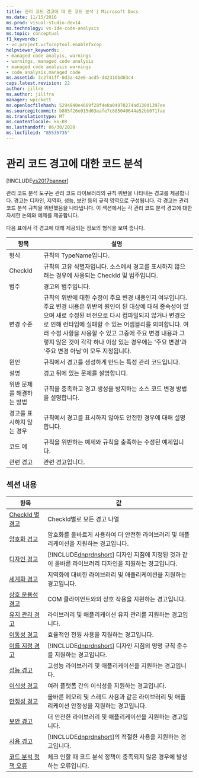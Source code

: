 ```yaml
---
title: 관리 코드 경고에 대 한 코드 분석 | Microsoft Docs
ms.date: 11/15/2016
ms.prod: visual-studio-dev14
ms.technology: vs-ide-code-analysis
ms.topic: conceptual
f1_keywords:
- vc.project.vcfxcoptool.enablefxcop
helpviewer_keywords:
- managed code analyis, warnings
- warnings, managed code analysis
- managed code analysis warnings
- code analysis,managed code
ms.assetid: 3c2741ff-0d3a-42e6-acd5-d42310bd03c4
caps.latest.revision: 22
author: jillre
ms.author: jillfra
manager: wpickett
ms.openlocfilehash: 5294840e4669f28f4e8a04978274ad130d1397ee
ms.sourcegitcommit: b885f26e015d03eafe7c885040644a52bb071fae
ms.translationtype: MT
ms.contentlocale: ko-KR
ms.lasthandoff: 06/30/2020
ms.locfileid: "85535735"
---
```

# <a name="code-analysis-for-managed-code-warnings"></a>관리 코드 경고에 대한 코드 분석
[!INCLUDE[vs2017banner](../includes/vs2017banner.md)]

관리 코드 분석 도구는 관리 코드 라이브러리의 규칙 위반을 나타내는 경고를 제공합니다. 경고는 디자인, 지역화, 성능, 보안 등의 규칙 영역으로 구성됩니다. 각 경고는 관리 코드 분석 규칙을 위반했음을 나타냅니다. 이 섹션에서는 각 관리 코드 분석 경고에 대한 자세한 논의와 예제를 제공합니다.

 다음 표에서 각 경고에 대해 제공되는 정보의 형식을 보여 줍니다.

|항목|설명|
|----------|-----------------|
|형식|규칙의 TypeName입니다.|
|CheckId|규칙의 고유 식별자입니다. 소스에서 경고를 표시하지 않으려는 경우에 사용되는 CheckId 및 범주입니다.|
|범주|경고의 범주입니다.|
|변경 수준|규칙의 위반에 대한 수정이 주요 변경 내용인지 여부입니다. 주요 변경 내용은 위반의 원인이 된 대상에 대해 종속성이 있으며 새로 수정된 버전으로 다시 컴파일되지 않거나 변경으로 인해 런타임에 실패할 수 있는 어셈블리를 의미합니다. 여러 수정 사항을 사용할 수 있고 그중에 주요 변경 내용과 그렇지 않은 것이 각각 하나 이상 있는 경우에는 '주요 변경'과 '주요 변경 아님'이 모두 지정됩니다.|
|원인|규칙에서 경고를 생성하게 만드는 특정 관리 코드입니다.|
|설명|경고 뒤에 있는 문제를 설명합니다.|
|위반 문제를 해결하는 방법|규칙을 충족하고 경고 생성을 방지하는 소스 코드 변경 방법을 설명합니다.|
|경고를 표시하지 않는 경우|규칙에서 경고를 표시하지 않아도 안전한 경우에 대해 설명합니다.|
|코드 예|규칙을 위반하는 예제와 규칙을 충족하는 수정된 예제입니다.|
|관련 경고|관련 경고입니다.|

## <a name="in-this-section"></a>섹션 내용

|항목|값|
|-|-|
|[CheckId 별 경고](../code-quality/code-analysis-warnings-for-managed-code-by-checkid.md)|CheckId별로 모든 경고 나열|
|[암호화 경고](../code-quality/cryptography-warnings.md)|암호화를 올바르게 사용하여 더 안전한 라이브러리 및 애플리케이션을 지원하는 경고입니다.|
|[디자인 경고](../code-quality/design-warnings.md)|[!INCLUDE[dnprdnshort](../includes/dnprdnshort-md.md)] 디자인 지침에 지정된 것과 같이 올바른 라이브러리 디자인을 지원하는 경고입니다.|
|[세계화 경고](../code-quality/globalization-warnings.md)|지역화에 대비한 라이브러리 및 애플리케이션을 지원하는 경고입니다.|
|[상호 운용성 경고](../code-quality/interoperability-warnings.md)|COM 클라이언트와의 상호 작용을 지원하는 경고입니다.|
|[유지 관리 경고](../code-quality/maintainability-warnings.md)|라이브러리 및 애플리케이션 유지 관리를 지원하는 경고입니다.|
|[이동성 경고](../code-quality/mobility-warnings.md)|효율적인 전원 사용을 지원하는 경고입니다.|
|[이름 지정 경고](../code-quality/naming-warnings.md)|[!INCLUDE[dnprdnshort](../includes/dnprdnshort-md.md)] 디자인 지침의 명명 규칙 준수를 지원하는 경고입니다.|
|[성능 경고](../code-quality/performance-warnings.md)|고성능 라이브러리 및 애플리케이션을 지원하는 경고입니다.|
|[이식성 경고](../code-quality/portability-warnings.md)|여러 플랫폼 간의 이식성을 지원하는 경고입니다.|
|[안정성 경고](../code-quality/reliability-warnings.md)|올바른 메모리 및 스레드 사용과 같은 라이브러리 및 애플리케이션 안정성을 지원하는 경고입니다.|
|[보안 경고](../code-quality/security-warnings.md)|더 안전한 라이브러리 및 애플리케이션을 지원하는 경고입니다.|
|[사용 경고](../code-quality/usage-warnings.md)|[!INCLUDE[dnprdnshort](../includes/dnprdnshort-md.md)]의 적절한 사용을 지원하는 경고입니다.|
|[코드 분석 정책 오류](../code-quality/code-analysis-policy-errors.md)|체크 인할 때 코드 분석 정책이 충족되지 않은 경우에 발생하는 오류입니다.|
